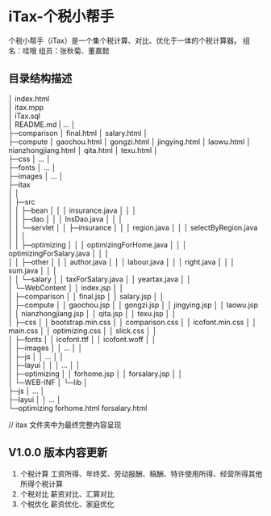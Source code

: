 # iTax-个税小帮手

个税小帮手（iTax）是一个集个税计算、对比、优化于一体的个税计算器。
组名：哇哦
组员：张秋菊、董嘉懿


## 目录结构描述

│  index.html    
│  itax.mpp     
│  iTax.sql     
│  README.md
|  ...
│              
├─comparison
│      final.html
│      salary.html
│      
├─compute
│      gaochou.html
│      gongzi.html
│      jingying.html
│      laowu.html
│      nianzhongjiang.html
│      qita.html
│      texu.html
│      
├─css
│      ...
│      
├─fonts
│      ...
│      
├─images
│     ...
│    
├─itax    
│  │                  
│  ├─src  
│  │  ├─bean
│  │  │      insurance.java
│  │  │      
│  │  ├─dao
│  │  │      InsDao.java
│  │  │      
│  │  └─servlet
│  │      ├─insurance
│  │      │      region.java
│  │      │      selectByRegion.java
│  │      │      
│  │      ├─optimizing
│  │      │      optimizingForHome.java
│  │      │      optimizingForSalary.java
│  │      │      
│  │      ├─other
│  │      │      author.java
│  │      │      labour.java
│  │      │      right.java
│  │      │      sum.java
│  │      │      
│  │      └─salary
│  │              taxForSalary.java
│  │              yeartax.java
│  │              
│  └─WebContent
│      │  index.jsp
│      │  
│      ├─comparison
│      │      final.jsp
│      │      salary.jsp
│      │      
│      ├─compute
│      │      gaochou.jsp
│      │      gongzi.jsp
│      │      jingying.jsp
│      │      laowu.jsp
│      │      nianzhongjiang.jsp
│      │      qita.jsp
│      │      texu.jsp
│      │      
│      ├─css
│      │      bootstrap.min.css
│      │      comparison.css
│      │      icofont.min.css
│      │      main.css
│      │      optimizing.css
│      │      slick.css
│      │      
│      ├─fonts
│      │      icofont.ttf
│      │      icofont.woff
│      │      
│      ├─images
│      │      ...
│      │      
│      ├─js
│      │      ...
│      │      
│      ├─layui
│      │  │  ...
│      │      
│      ├─optimizing
│      │      forhome.jsp
│      │      forsalary.jsp
│      │      
│      └─WEB-INF
│          └─lib
│                  
├─js
│     ...
│      
├─layui
│  │  ...
│              
└─optimizing
        forhome.html
        forsalary.html
        

// itax 文件夹中为最终完整内容呈现


## V1.0.0 版本内容更新
1. 个税计算     工资所得、年终奖、劳动报酬、稿酬、特许使用所得、经营所得其他所得个税计算
2. 个税对比     薪资对比、汇算对比
3. 个税优化     薪资优化、家庭优化
